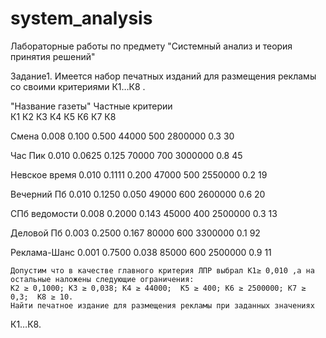 # system_analysis
Лабораторные работы по предмету "Системный анализ и теория принятия решений"

Задание1. 
Имеется набор печатных изданий для размещения рекламы со своими критериями К1…К8 .

"Название
газеты"	                    Частные критерии	
                К1	  К2	    К3	 К4	  К5	  К6	  К7	К8
                
Смена	        0.008	0.100	  0.500	44000	500	2800000	0.3	30

Час Пик	      0.010	0.0625	0.125	70000	700	3000000	0.8	45

Невское время	0.010	0.1111	0.200	47000	500	2550000	0.2	19

Вечерний Пб	  0.010	0.1250	0.050	49000	600	2600000	0.6	20

СПб ведомости	0.008	0.2000	0.143	45000	400	2500000	0.3	13

Деловой Пб  	0.003	0.2500	0.167	80000	600	3300000	0.1	92

Реклама-Шанс	0.001	0.7500	0.038	85000	600	2500000	0.9	11

	Допустим что в качестве главного критерия ЛПР выбрал К1≥ 0,010 ,а на остальные наложены следующие ограничения:
	К2 ≥ 0,1000; К3 ≥ 0,038; К4 ≥ 44000;  К5 ≥ 400; К6 ≥ 2500000; К7 ≥ 0,3;  К8 ≥ 10.
	Найти печатное издание для размещения рекламы при заданных значениях
К1…К8.
